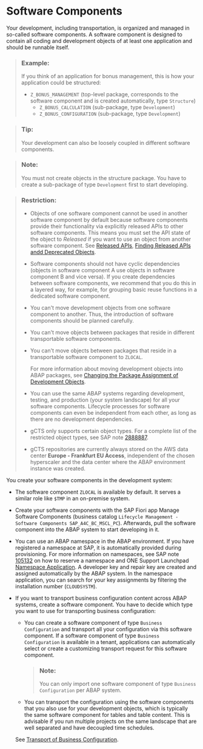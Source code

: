 <!-- loio58480f43e0b64de782196922bc5f1ca0 -->

# Software Components

Your development, including transportation, is organized and managed in so-called software components. A software component is designed to contain all coding and development objects of at least one application and should be runnable itself.

> ### Example:  
> If you think of an application for bonus management, this is how your application could be structured:
> 
> -   `Z_BONUS_MANAGEMENT` \(top-level package, corresponds to the software component and is created automatically, type `Structure`\)
>     -   `Z_BONUS_CALCULATION` \(sub-package, type `Development`\)
>     -   `Z_BONUS_CONFIGURATION` \(sub-package, type `Development`\)

> ### Tip:  
> Your development can also be loosely coupled in different software components.

> ### Note:  
> You must not create objects in the structure package. You have to create a sub-package of type `Development` first to start developing.

> ### Restriction:  
> -   Objects of one software component cannot be used in another software component by default because software components provide their functionality via explicitly released APIs to other software components. This means you must set the API state of the object to *Released* if you want to use an object from another software component. See [Released APIs](https://help.sap.com/docs/btp/sap-abap-development-user-guide/released-apis?version=Cloud), [Finding Released APIs andd Deprecated Objects](https://help.sap.com/docs/btp/sap-abap-development-user-guide/finding-released-apis-and-deprecated-objects?version=Cloud).
> -   Software components should not have cyclic dependencies \(objects in software component A use objects in software component B and vice versa\). If you create dependencies between software components, we recommend that you do this in a layered way, for example, for grouping basic reuse functions in a dedicated software component.
> -   You can't move development objects from one software component to another. Thus, the introduction of software components should be planned carefully.
> -   You can't move objects between packages that reside in different transportable software components.
> -   You can't move objects between packages that reside in a transportable software component to `ZLOCAL`.
> 
>     For more information about moving development objects into ABAP packages, see [Changing the Package Assignment of Development Objects](https://help.sap.com/docs/btp/sap-abap-development-user-guide/changing-package-assignment-of-development-objects?version=Cloud).
> 
> -   You can use the same ABAP systems regarding development, testing, and production \(your system landscape\) for all your software components. Lifecycle processes for software components can even be independent from each other, as long as there are no development dependencies.
> -   gCTS only supports certain object types. For a complete list of the restricted object types, see SAP note [2888887](https://me.sap.com/notes/2888887).
> -   gCTS repositories are currently always stored on the AWS data center **Europe - Frankfurt EU Access**, independent of the chosen hyperscaler and the data center where the ABAP environment instance was created.

You create your software components in the development system:

-   The software component `ZLOCAL` is available by default. It serves a similar role like `$TMP` in an on-premise system.
-   Create your software components with the SAP Fiori app Manage Software Components \(business catalog `Lifecycle Management - Software Components SAP_A4C_BC_MSCL_PC`\). Afterwards, pull the software component into the ABAP system to start developing in it.
-   You can use an ABAP namespace in the ABAP environment. If you have registered a namespace at SAP, it is automatically provided during provisioning. For more information on namespaces, see SAP note [105132](https://me.sap.com/notes/105132) on how to reserve a namespace and ONE Support Launchpad [Namespace Application](https://launchpad.support.sap.com/#/namespaces). A developer key and repair key are created and assigned automatically by the ABAP system. In the namespace application, you can search for your key assignments by filtering the installation number \(`CLOUDSYSTM`\).
-   If you want to transport business configuration content across ABAP systems, create a software component. You have to decide which type you want to use for transporting business configuration:

    -   You can create a software component of type `Business Configuration` and transport all your configuration via this software component. If a software component of type `Business Configuration` is available in a tenant, applications can automatically select or create a customizing transport request for this software component.

        > ### Note:  
        > You can only import one software component of type `Business Configuration` per ABAP system.

    -   You can transport the configuration using the software components that you also use for your development objects, which is typically the same software component for tables and table content. This is advisable if you run multiple projects on the same landscape that are well separated and have decoupled time schedules.

    See [Transport of Business Configuration](transport-of-business-configuration-7d7c344.md).



